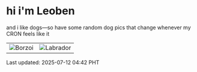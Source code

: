 # hi i'm Leoben

and i like dogs—so have some random dog pics that change whenever my CRON feels like it

|  |  |
|--------|----------|
| ![Borzoi](https://random-dog-vercel.vercel.app/api/random-borzoi?v=1752266563) | ![Labrador](https://random-dog-vercel.vercel.app/api/random-labrador?v=1752266563) |

Last updated: 2025-07-12 04:42 PHT
